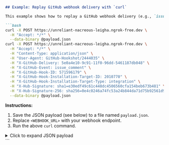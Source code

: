 ```markdown
## Example: Replay GitHub webhook delivery with `curl`

This example shows how to replay a GitHub webhook delivery (e.g., `issue_comment.created`) using `curl`. Replace `<WEBHOOK_URL>` with your actual webhook endpoint.

```bash
curl -X POST https://unreliant-nacreous-leigha.ngrok-free.dev \
  -H "Accept: */*" \
  --data-binary @payload.json
curl -X POST https://unreliant-nacreous-leigha.ngrok-free.dev \
  -H "Accept: */*" \
  -H "Content-Type: application/json" \
  -H "User-Agent: GitHub-Hookshot/2444035" \
  -H "X-GitHub-Delivery: 5e0a4e10-9c91-11f0-96dd-5461187db048" \
  -H "X-GitHub-Event: issue_comment" \
  -H "X-GitHub-Hook-ID: 571596179" \
  -H "X-GitHub-Hook-Installation-Target-ID: 2010770" \
  -H "X-GitHub-Hook-Installation-Target-Type: integration" \
  -H "X-Hub-Signature: sha1=e30edf49c61c448dc4506560cfa154beb673b481" \
  -H "X-Hub-Signature-256: sha256=0e4c0246a74fc53a24b844da71d75b92561d9137300e2df042f63edb2b054011" \
  --data-binary @payload.json
```

**Instructions:**
1. Save the JSON payload (see below) to a file named `payload.json`.
2. Replace `<WEBHOOK_URL>` with your webhook endpoint.
3. Run the above `curl` command.

<details>
<summary>Click to expand JSON payload</summary>

```json
{
  "action": "created",
  "issue": {
    "url": "https://api.github.com/repos/iliazlobin/backstage-app/issues/12",
    "repository_url": "https://api.github.com/repos/iliazlobin/backstage-app",
    "labels_url": "https://api.github.com/repos/iliazlobin/backstage-app/issues/12/labels{/name}",
    "comments_url": "https://api.github.com/repos/iliazlobin/backstage-app/issues/12/comments",
    "events_url": "https://api.github.com/repos/iliazlobin/backstage-app/issues/12/events",
    "html_url": "https://github.com/iliazlobin/backstage-app/issues/12",
    "id": 3462225743,
    "node_id": "I_kwDOP2cHEc7OXV9P",
    "number": 12,
    "title": "Summarize repo",
    "user": {
      "login": "iliazlobin",
      "id": 3456942,
      "node_id": "MDQ6VXNlcjM0NTY5NDI=",
      "avatar_url": "https://avatars.githubusercontent.com/u/3456942?v=4",
      "gravatar_id": "",
      "url": "https://api.github.com/users/iliazlobin",
      "html_url": "https://github.com/iliazlobin",
      "followers_url": "https://api.github.com/users/iliazlobin/followers",
      "following_url": "https://api.github.com/users/iliazlobin/following{/other_user}",
      "gists_url": "https://api.github.com/users/iliazlobin/gists{/gist_id}",
      "starred_url": "https://api.github.com/users/iliazlobin/starred{/owner}{/repo}",
      "subscriptions_url": "https://api.github.com/users/iliazlobin/subscriptions",
      "organizations_url": "https://api.github.com/users/iliazlobin/orgs",
      "repos_url": "https://api.github.com/users/iliazlobin/repos",
      "events_url": "https://api.github.com/users/iliazlobin/events{/privacy}",
      "received_events_url": "https://api.github.com/users/iliazlobin/received_events",
      "type": "User",
      "user_view_type": "public",
      "site_admin": false
    },
    "labels": [
      {
        "id": 9366487268,
        "node_id": "LA_kwDOP2cHEc8AAAACLklA5A",
        "url": "https://api.github.com/repos/iliazlobin/backstage-app/labels/open-swe",
        "name": "open-swe",
        "color": "ba9a62",
        "default": false,
        "description": ""
      }
    ],
    "state": "open",
    "locked": false,
    "assignee": null,
    "assignees": [],
    "milestone": null,
    "comments": 1,
    "created_at": "2025-09-28T16:59:12Z",
    "updated_at": "2025-09-28T17:34:20Z",
    "closed_at": null,
    "author_association": "OWNER",
    "active_lock_reason": null,
    "sub_issues_summary": {
      "total": 0,
      "completed": 0,
      "percent_completed": 0
    },
    "issue_dependencies_summary": {
      "blocked_by": 0,
      "total_blocked_by": 0,
      "blocking": 0,
      "total_blocking": 0
    },
    "body": "could you please summarize repo and create summary.md",
    "reactions": {
      "url": "https://api.github.com/repos/iliazlobin/backstage-app/issues/12/reactions",
      "total_count": 0,
      "+1": 0,
      "-1": 0,
      "laugh": 0,
      "hooray": 0,
      "confused": 0,
      "heart": 0,
      "rocket": 0,
      "eyes": 0
    },
    "timeline_url": "https://api.github.com/repos/iliazlobin/backstage-app/issues/12/timeline",
    "performed_via_github_app": null,
    "state_reason": null
  },
  "comment": {
    "url": "https://api.github.com/repos/iliazlobin/backstage-app/issues/comments/3343942107",
    "html_url": "https://github.com/iliazlobin/backstage-app/issues/12#issuecomment-3343942107",
    "issue_url": "https://api.github.com/repos/iliazlobin/backstage-app/issues/12",
    "id": 3343942107,
    "node_id": "IC_kwDOP2cHEc7HUIHb",
    "user": {
      "login": "iliazlobin",
      "id": 3456942,
      "node_id": "MDQ6VXNlcjM0NTY5NDI=",
      "avatar_url": "https://avatars.githubusercontent.com/u/3456942?v=4",
      "gravatar_id": "",
      "url": "https://api.github.com/users/iliazlobin",
      "html_url": "https://github.com/iliazlobin",
      "followers_url": "https://api.github.com/users/iliazlobin/followers",
      "following_url": "https://api.github.com/users/iliazlobin/following{/other_user}",
      "gists_url": "https://api.github.com/users/iliazlobin/gists{/gist_id}",
      "starred_url": "https://api.github.com/users/iliazlobin/starred{/owner}{/repo}",
      "subscriptions_url": "https://api.github.com/users/iliazlobin/subscriptions",
      "organizations_url": "https://api.github.com/users/iliazlobin/orgs",
      "repos_url": "https://api.github.com/users/iliazlobin/repos",
      "events_url": "https://api.github.com/users/iliazlobin/events{/privacy}",
      "received_events_url": "https://api.github.com/users/iliazlobin/received_events",
      "type": "User",
      "user_view_type": "public",
      "site_admin": false
    },
    "created_at": "2025-09-28T17:34:20Z",
    "updated_at": "2025-09-28T17:34:20Z",
    "body": "hey",
    "author_association": "OWNER",
    "reactions": {
      "url": "https://api.github.com/repos/iliazlobin/backstage-app/issues/comments/3343942107/reactions",
      "total_count": 0,
      "+1": 0,
      "-1": 0,
      "laugh": 0,
      "hooray": 0,
      "confused": 0,
      "heart": 0,
      "rocket": 0,
      "eyes": 0
    },
    "performed_via_github_app": null
  },
  "repository": {
    "id": 1063716625,
    "node_id": "R_kgDOP2cHEQ",
    "name": "backstage-app",
    "full_name": "iliazlobin/backstage-app",
    "private": true,
    "owner": {
      "login": "iliazlobin",
      "id": 3456942,
      "node_id": "MDQ6VXNlcjM0NTY5NDI=",
      "avatar_url": "https://avatars.githubusercontent.com/u/3456942?v=4",
      "gravatar_id": "",
      "url": "https://api.github.com/users/iliazlobin",
      "html_url": "https://github.com/iliazlobin",
      "followers_url": "https://api.github.com/users/iliazlobin/followers",
      "following_url": "https://api.github.com/users/iliazlobin/following{/other_user}",
      "gists_url": "https://api.github.com/users/iliazlobin/gists{/gist_id}",
      "starred_url": "https://api.github.com/users/iliazlobin/starred{/owner}{/repo}",
      "subscriptions_url": "https://api.github.com/users/iliazlobin/subscriptions",
      "organizations_url": "https://api.github.com/users/iliazlobin/orgs",
      "repos_url": "https://api.github.com/users/iliazlobin/repos",
      "events_url": "https://api.github.com/users/iliazlobin/events{/privacy}",
      "received_events_url": "https://api.github.com/users/iliazlobin/received_events",
      "type": "User",
      "user_view_type": "public",
      "site_admin": false
    },
    "html_url": "https://github.com/iliazlobin/backstage-app",
    "description": null,
    "fork": false,
    "url": "https://api.github.com/repos/iliazlobin/backstage-app",
    "forks_url": "https://api.github.com/repos/iliazlobin/backstage-app/forks",
    "keys_url": "https://api.github.com/repos/iliazlobin/backstage-app/keys{/key_id}",
    "collaborators_url": "https://api.github.com/repos/iliazlobin/backstage-app/collaborators{/collaborator}",
    "teams_url": "https://api.github.com/repos/iliazlobin/backstage-app/teams",
    "hooks_url": "https://api.github.com/repos/iliazlobin/backstage-app/hooks",
    "issue_events_url": "https://api.github.com/repos/iliazlobin/backstage-app/issues/events{/number}",
    "events_url": "https://api.github.com/repos/iliazlobin/backstage-app/events",
    "assignees_url": "https://api.github.com/repos/iliazlobin/backstage-app/assignees{/user}",
    "branches_url": "https://api.github.com/repos/iliazlobin/backstage-app/branches{/branch}",
    "tags_url": "https://api.github.com/repos/iliazlobin/backstage-app/tags",
    "blobs_url": "https://api.github.com/repos/iliazlobin/backstage-app/git/blobs{/sha}",
    "git_tags_url": "https://api.github.com/repos/iliazlobin/backstage-app/git/tags{/sha}",
    "git_refs_url": "https://api.github.com/repos/iliazlobin/backstage-app/git/refs{/sha}",
    "trees_url": "https://api.github.com/repos/iliazlobin/backstage-app/git/trees{/sha}",
    "statuses_url": "https://api.github.com/repos/iliazlobin/backstage-app/statuses/{sha}",
    "languages_url": "https://api.github.com/repos/iliazlobin/backstage-app/languages",
    "stargazers_url": "https://api.github.com/repos/iliazlobin/backstage-app/stargazers",
    "contributors_url": "https://api.github.com/repos/iliazlobin/backstage-app/contributors",
    "subscribers_url": "https://api.github.com/repos/iliazlobin/backstage-app/subscribers",
    "subscription_url": "https://api.github.com/repos/iliazlobin/backstage-app/subscription",
    "commits_url": "https://api.github.com/repos/iliazlobin/backstage-app/commits{/sha}",
    "git_commits_url": "https://api.github.com/repos/iliazlobin/backstage-app/git/commits{/sha}",
    "comments_url": "https://api.github.com/repos/iliazlobin/backstage-app/comments{/number}",
    "issue_comment_url": "https://api.github.com/repos/iliazlobin/backstage-app/issues/comments{/number}",
    "contents_url": "https://api.github.com/repos/iliazlobin/backstage-app/contents/{+path}",
    "compare_url": "https://api.github.com/repos/iliazlobin/backstage-app/compare/{base}...{head}",
    "merges_url": "https://api.github.com/repos/iliazlobin/backstage-app/merges",
    "archive_url": "https://api.github.com/repos/iliazlobin/backstage-app/{archive_format}{/ref}",
    "downloads_url": "https://api.github.com/repos/iliazlobin/backstage-app/downloads",
    "issues_url": "https://api.github.com/repos/iliazlobin/backstage-app/issues{/number}",
    "pulls_url": "https://api.github.com/repos/iliazlobin/backstage-app/pulls{/number}",
    "milestones_url": "https://api.github.com/repos/iliazlobin/backstage-app/milestones{/number}",
    "notifications_url": "https://api.github.com/repos/iliazlobin/backstage-app/notifications{?since,all,participating}",
    "labels_url": "https://api.github.com/repos/iliazlobin/backstage-app/labels{/name}",
    "releases_url": "https://api.github.com/repos/iliazlobin/backstage-app/releases{/id}",
    "deployments_url": "https://api.github.com/repos/iliazlobin/backstage-app/deployments",
    "created_at": "2025-09-25T02:53:53Z",
    "updated_at": "2025-09-25T04:08:52Z",
    "pushed_at": "2025-09-28T02:46:33Z",
    "git_url": "git://github.com/iliazlobin/backstage-app.git",
    "ssh_url": "git@github.com:iliazlobin/backstage-app.git",
    "clone_url": "https://github.com/iliazlobin/backstage-app.git",
    "svn_url": "https://github.com/iliazlobin/backstage-app",
    "homepage": null,
    "size": 1747,
    "stargazers_count": 0,
    "watchers_count": 0,
    "language": "TypeScript",
    "has_issues": true,
    "has_projects": true,
    "has_downloads": true,
    "has_wiki": false,
    "has_pages": false,
    "has_discussions": false,
    "forks_count": 0,
    "mirror_url": null,
    "archived": false,
    "disabled": false,
    "open_issues_count": 12,
    "license": null,
    "allow_forking": true,
    "is_template": false,
    "web_commit_signoff_required": false,
    "topics": [],
    "visibility": "private",
    "forks": 0,
    "open_issues": 12,
    "watchers": 0,
    "default_branch": "master"
  },
  "sender": {
    "login": "iliazlobin",
    "id": 3456942,
    "node_id": "MDQ6VXNlcjM0NTY5NDI=",
    "avatar_url": "https://avatars.githubusercontent.com/u/3456942?v=4",
    "gravatar_id": "",
    "url": "https://api.github.com/users/iliazlobin",
    "html_url": "https://github.com/iliazlobin",
    "followers_url": "https://api.github.com/users/iliazlobin/followers",
    "following_url": "https://api.github.com/users/iliazlobin/following{/other_user}",
    "gists_url": "https://api.github.com/users/iliazlobin/gists{/gist_id}",
    "starred_url": "https://api.github.com/users/iliazlobin/starred{/owner}{/repo}",
    "subscriptions_url": "https://api.github.com/users/iliazlobin/subscriptions",
    "organizations_url": "https://api.github.com/users/iliazlobin/orgs",
    "repos_url": "https://api.github.com/users/iliazlobin/repos",
    "events_url": "https://api.github.com/users/iliazlobin/events{/privacy}",
    "received_events_url": "https://api.github.com/users/iliazlobin/received_events",
    "type": "User",
    "user_view_type": "public",
    "site_admin": false
  },
  "installation": {
    "id": 87396728,
    "node_id": "MDIzOkludGVncmF0aW9uSW5zdGFsbGF0aW9uODczOTY3Mjg="
  }
}
```
</details>
```

